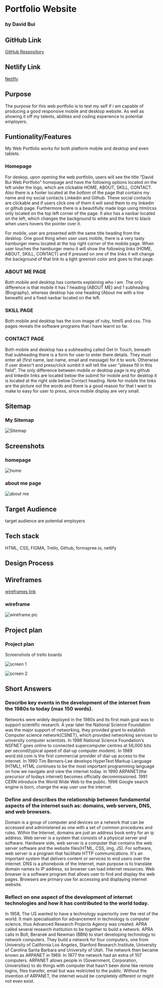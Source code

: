 # Portfolio Website
### by David Bui

## GitHub Link
[GitHub Respository](https://github.com/dav2019/portfolio)
## Netlify Link
[Netifly](https://condescending-hypatia-6f94fa.netlify.com)

## Purpose
The purpose for this web portfolio is to test my self if i am capable of producing a good responsive mobile and desktop website. As well as showing it off my talents, abilities and coding experience to potential employers.

## Funtionality/Features
My Web Portfolio works for both platform mobile and desktop and even tablets. 
### Homepage
For deskop, upon opening the web portfolio, users will see the title "David Bui Web Portfolio" homepage and have the following options located on the left under the logo, which are clickable HOME, ABOUT, SKILL, CONTACT. Also there is a footer located at the bottom of the page that contains my name and my social contacts Linkedin and Github. These social contacts are clickable and if users click one of them it will send them to my linkedin or github page. Furthermore there is a beautifully made logo using html/css only located on the top left corner of the page. It also has a navbar located on the left, which changes the background to white and the font to black when users hovers the pointer over it.

For mobile, user are presented with the same title heading from the desktop. One good thing when user uses mobile, there is a very tasty hamburger menu located at the top right corner of the mobile page. When user touches the hamburger menu it will show the following links (HOME, ABOUT, SKILL, CONTACT) and if pressed on one of the links it will change the background of that link to a light greenish color and goes to that page.
### ABOUT ME PAGE
Both mobile and desktop has contents explaining who i am. The only difference is that mobile it has 1 heading (ABOUT ME) and 1 subheading (Biography), whereas desktop has one heading (About me with a line beneath) and a fixed navbar located on the left.
### SKILL PAGE
Both mobile and desktop has the icon image of ruby, html5 and css. This pages reveals the software programs that i have learnt so far.
### CONTACT PAGE
Both mobile and desktop has a subheading called Get In Touch, beneath that subheading there is a form for user to enter there details. They must enter all (first name, last name, email and message) for it to work. Otherwise if user doesn't and press/click sumbit it will tell the user "please fill in this field". The only difference between mobile or desktop page is my github and linkedin links are located below the submit for mobile and for desktop it is located at the right side below Contact heading. Note for mobile the links are the picture not the words and there is a good reason for that I want to make to easy for user to press, since mobile display are very small.

## Sitemap

### My Sitemap

![Sitemap](docs/Sitemap.png)

## Screenshots
### homepage

![home](docs/home.png)

### about me page

![about me](docs/aboutme.png)

## Target Audience
target audience are potential employers

## Tech stack
HTML, CSS, FIGMA, Trello, Github, formspree.io, netlify

## Design Process


## Wireframes
[wireframes link](https://www.figma.com/file/T8vbMIlUDiXHaD9Aefo1d2Qm/wireframe)

### wireframe
![wireframe pic](docs/wireframe.png)

## Project plan
### Project plan 
Screenshots of trello boards

![screen 1](docs/24-3.png)

![screen 2](docs/19-3.png)

## Short Answers
### Describe key events in the development of the internet from the 1980s to today (max 150 words).
Networks were widely deployed in the 1980s and its first main goal was to support scientific research. A year later the National Science Foundation was the major support of networking, they provided grant to establish Computer science network(CSNET), which provided networking services to university computer scientists. In 1986 National Science Foundation’s NSFNET goes online to connected supercomputer centres at 56,000 bits per second(typical speed of dial-up computer modem). In 1989 word.std.com is the first commercial provider of dial-up access to the internet. In 1990 Tim Berners-Lee develops HyperText Markup Language (HTML), HTML continues to be the most important programming language on how we navigate and view the internet today. In 1990 ARPANET(the precursor of todays internet) becomes officially decommissioned. 1991 CERN introduce the World Wide Web to the public. 1998 Google search engine is born, change the way user use the internet.
### Define and describes the relationship between fundamental aspects of the internet such as: domains, web servers, DNS, and web browsers.
Domain is a group of computer and devices on a network that can be accessed and administered as one with a set of common procedures and rules. Within the Internet, domains are just an address book entry for an ip address. Web server is a system that consists of a physical server and software. Hardware side, web server is a computer that contains the web server software and the website files(HTML, CSS, img, JS). For software, web server is a program that facilitate HTTP communications. It's an important system that delivers content or services to end users over the internet. DNS is a phonebook of the Internet, main purpose is to translate domain names to IP address, so browser can load internet resources. Web browser is a software program that allows user to find and display the web pages. Browsers are primary use for accessing and displaying internet website.
### Reflect on one aspect of the development of internet technologies and how it has contributed to the world today.
In 1958, The US wanted to have a technology superiority over the rest of the world. It main specialisation for advancement in technology is computer science, thus Advanced Research Projects Agency was created. APRA called several research institution to be together to build a network. APRA calls in Bolt, Beranek and Newman (BBN) to start developing technology to network computers. They build a network for four computers, one from University of California Los Angeles, Stanford Research Institute, University of Carolina Santa Barbara and University of Utah. The network then became known as ARPANET in 1969. In 1977 the network had an extra of 107 computers. ARPANET allows people in (Government, Corporation, Universities) to do things with computer that hasn’t been done like remote logins, files transfer, email but was restricted to the public. Without the invention of ARPANET, the internet would be completely different or might not even exist.






